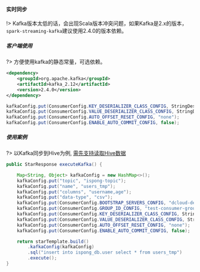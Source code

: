 #### 实时同步

!> Kafka版本太低的话，会出现Scala版本冲突问题，如果Kafka是2.x的版本，`spark-streaming-kafka`建议使用2.4.0的版本依赖。

##### 客户端使用

?> 方便使用kafka的静态常量，可选依赖。

```xml
<dependency>
    <groupId>org.apache.kafka</groupId>
    <artifactId>kafka_2.12</artifactId>
    <version>2.4.0</version>
</dependency>
```

```java
kafkaConfig.put(ConsumerConfig.KEY_DESERIALIZER_CLASS_CONFIG, StringDeserializer.class);
kafkaConfig.put(ConsumerConfig.VALUE_DESERIALIZER_CLASS_CONFIG, StringDeserializer.class);
kafkaConfig.put(ConsumerConfig.AUTO_OFFSET_RESET_CONFIG, "none");
kafkaConfig.put(ConsumerConfig.ENABLE_AUTO_COMMIT_CONFIG, false);
```

##### 使用案例

?> 以Kafka同步到Hive为例, [需先支持读取Hive数据](/zh-cn/install/Hive支持.md)

```java
public StarResponse executeKafka() {

    Map<String, Object> kafkaConfig = new HashMap<>();
    kafkaConfig.put("topic", "ispong-topic");
    kafkaConfig.put("name", "users_tmp");
    kafkaConfig.put("columns", "username,age");
    kafkaConfig.put("data-type", "csv");
    kafkaConfig.put(ConsumerConfig.BOOTSTRAP_SERVERS_CONFIG, "dcloud-dev:30120");
    kafkaConfig.put(ConsumerConfig.GROUP_ID_CONFIG, "test-consumer-group");
    kafkaConfig.put(ConsumerConfig.KEY_DESERIALIZER_CLASS_CONFIG, StringDeserializer.class);
    kafkaConfig.put(ConsumerConfig.VALUE_DESERIALIZER_CLASS_CONFIG, StringDeserializer.class);
    kafkaConfig.put(ConsumerConfig.AUTO_OFFSET_RESET_CONFIG, "none");
    kafkaConfig.put(ConsumerConfig.ENABLE_AUTO_COMMIT_CONFIG, false);

    return starTemplate.build()
        .kafkaConfig(kafkaConfig)
        .sql("insert into ispong_db.user select * from users_tmp")
        .execute();
}
```
